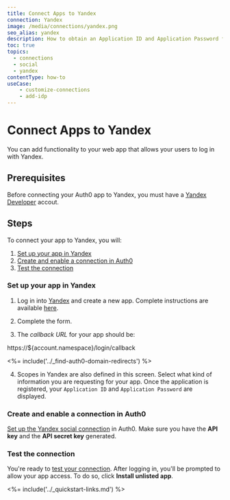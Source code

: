 ```yaml
---
title: Connect Apps to Yandex
connection: Yandex
image: /media/connections/yandex.png
seo_alias: yandex
description: How to obtain an Application ID and Application Password for Yandex.
toc: true
topics:
  - connections
  - social
  - yandex
contentType: how-to
useCase:
    - customize-connections
    - add-idp
---
```


# Connect Apps to Yandex

You can add functionality to your web app that allows your users to log in with Yandex. 

## Prerequisites

Before connecting your Auth0 app to Yandex, you must have a [Yandex Developer](https://developer.store.yandex.com/) accout.

## Steps

To connect your app to Yandex, you will:

1. [Set up your app in Yandex](#set-up-your-app-in-yandex)
2. [Create and enable a connection in Auth0](#create-and-enable-a-connection-in-auth0)
3. [Test the connection](#test-the-connection)

### Set up your app in Yandex

1. Log in into [Yandex]((https://oauth.yandex.ru/client/new)) and create a new app. Complete instructions are available [here](http://api.yandex.ru/oauth/doc/dg/tasks/register-client.xml).

2. Complete the form.
3. The <dfn data-key="callback">callback URL</dfn> for your app should be:

  https://${account.namespace}/login/callback

<%= include('../_find-auth0-domain-redirects') %>

4. Scopes in Yandex are also defined in this screen. Select what kind of information you are requesting for your app. Once the application is registered, your `Application ID` and `Application Password` are displayed.

### Create and enable a connection in Auth0

[Set up the Yandex social connection](/dashboard/guides/connections/set-up-connections-social) in Auth0. Make sure you have the **API key** and the **API secret key** generated.

### Test the connection

You're ready to [test your connection](/dashboard/guides/connections/test-connections-social). After logging in, you'll be prompted to allow your app access. To do so, click **Install unlisted app**.

<%= include('../_quickstart-links.md') %>
